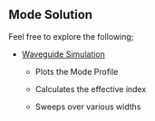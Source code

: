 ## Mode Solution

Feel free to explore the following;

- [Waveguide Simulation](waveguide-straight)
  
  - Plots the Mode Profile
  
  - Calculates the effective index
  
  - Sweeps over various widths
